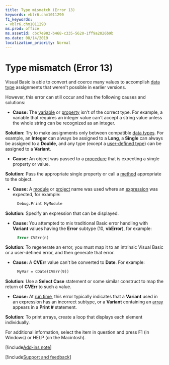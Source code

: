 ```yaml
---
title: Type mismatch (Error 13)
keywords: vblr6.chm1011290
f1_keywords:
- vblr6.chm1011290
ms.prod: office
ms.assetid: cbc7e902-b468-c335-5620-1ff9a2026b9b
ms.date: 08/14/2019
localization_priority: Normal
---
```



# Type mismatch (Error 13)

Visual Basic is able to convert and coerce many values to accomplish [data type](../../Glossary/vbe-glossary.md#data-type) assignments that weren't possible in earlier versions.

However, this error can still occur and has the following causes and solutions:

- **Cause:** The [variable](../../Glossary/vbe-glossary.md#variable) or [property](../../Glossary/vbe-glossary.md#property) isn't of the correct type. For example, a variable that requires an integer value can't accept a string value unless the whole string can be recognized as an integer.
    
 **Solution:** Try to make assignments only between compatible [data types](../../Glossary/vbe-glossary.md#data-type). For example, an **Integer** can always be assigned to a **Long**, a **Single** can always be assigned to a **Double**, and any type (except a [user-defined type](../../Glossary/vbe-glossary.md#user-defined-type)) can be assigned to a **Variant**.
    
- **Cause:** An object was passed to a [procedure](../../Glossary/vbe-glossary.md#procedure) that is expecting a single property or value.
    
 **Solution:** Pass the appropriate single property or call a [method](../../Glossary/vbe-glossary.md#method) appropriate to the object.
    
- **Cause:** A [module](../../Glossary/vbe-glossary.md#module) or [project](../../Glossary/vbe-glossary.md#project) name was used where an [expression](../../Glossary/vbe-glossary.md#expression) was expected, for example:
    
  ```vb
    Debug.Print MyModule 
  ```

 **Solution:** Specify an expression that can be displayed.
    
- **Cause:** You attempted to mix traditional Basic error handling with **Variant** values having the **Error** subtype (10, **vbError**), for example:
    
  ```vb
    Error CVErr(n) 
  ```

 **Solution:** To regenerate an error, you must map it to an intrinsic Visual Basic or a user-defined error, and then generate that error.
    
- **Cause:** A **CVErr** value can't be converted to **Date**. For example:
    
  ```vb
    MyVar = CDate(CVErr(9)) 
  ```

 **Solution:** Use a **Select Case** statement or some similar construct to map the return of **CVErr** to such a value.
    
- **Cause:** At [run time](../../Glossary/vbe-glossary.md#run-time), this error typically indicates that a **Variant** used in an expression has an incorrect subtype, or a **Variant** containing an [array](../../Glossary/vbe-glossary.md#array) appears in a **Print #** statement.
    
 **Solution:** To print arrays, create a loop that displays each element individually.
    

For additional information, select the item in question and press F1 (in Windows) or HELP (on the Macintosh).

[!include[Add-ins note](~/includes/addinsnote.md)]

[!include[Support and feedback](~/includes/feedback-boilerplate.md)]
